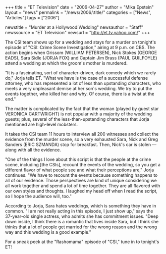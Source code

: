 +++
title = "ET Television"
date = "2006-04-27"
author = "Mika Epstein"
layout = "news"
permalink = "/news/2006/:title/"
categories = ["News", "Articles"]
tags = ["2006"]

newstitle = "Murder at a Hollywood Wedding"
newsauthor = "Staff"
newssource = "ET Television"
newsurl = "http://et.tv.yahoo.com/"
+++

The CSI team shows up for a wedding and stays for a murder on tonight's episode of "CSI: Crime Scene Investigation," airing at 9 p.m. on CBS. The action begins when Grissom (WILLIAM PETERSEN), Nick Stokes (GEORGE EADS), Sara Sidle (JORJA FOX) and Captain Jim Brass (PAUL GUILFOYLE) attend a wedding at which the groom's mother is murdered.

"It is a fascinating, sort of character-driven, dark comedy which we rarely do," Jorja tells ET. "What we have is the case of a successful defense attorney, who has represented a lot of less than upstanding characters, who meets a very unpleasant demise at her son's wedding. We try to put the events together, who killed her and why. Of course, there is a twist at the end."

The matter is complicated by the fact that the woman (played by guest star VERONICA CARTWRIGHT) is not popular with a majority of the wedding guests; plus, several of the less-than-upstanding characters that Jorja mentioned are high-level mobsters.

It takes the CSI team 11 hours to interview all 200 witnesses and collect the evidence from the murder scene, so a very exhausted Sara, Nick and Greg Sanders (ERIC SZMANDA) stop for breakfast. Then, Nick's car is stolen &#8212; along with all the evidence.

"One of the things I love about this script is that the people at the crime scene, including [the CSIs], recount the events of the wedding, so you get a different flavor of what people see and what their perceptions are," Jorja continues. "We have to recount the events because something happens to all of our evidence. Those perspectives are kind of unique considering we all work together and spend a lot of time together. They are all flavored with our own styles and thoughts. I laughed my head off when I read the script, so I hope the audience will, too."

According to Jorja, Sara hates weddings, which is something they have in common. "I am not really acting in this episode, I just show up," says the 37-year-old single actress, who admits she has commitment issues. "Deep down inside, I think there is a romantic that lives inside Sara, but I think she thinks that a lot of people get married for the wrong reason and the wrong way and this wedding is a good example."

For a sneak peek at the "Rashomama" episode of "CSI," tune in to tonight's ET!

